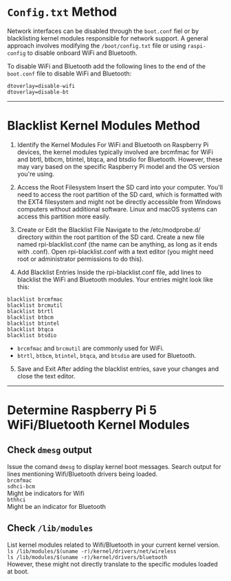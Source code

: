 

# `Config.txt` Method

Network interfaces can be disabled through the `boot.conf` fiel or by blacklisting kernel modules responsible for network support. A general approach involves modifying the `/boot/config.txt` file or using `raspi-config` to disable onboard WiFi and Bluetooth.


To disable WiFi and Bluetooth add the following lines to the end of the `boot.conf` file to disable WiFi and Bluetooth:  

```
dtoverlay=disable-wifi
dtoverlay=disable-bt
```  

---

# Blacklist Kernel Modules Method  

1. Identify the Kernel Modules
For WiFi and Bluetooth on Raspberry Pi devices, the kernel modules typically involved are brcmfmac for WiFi and btrtl, btbcm, btintel, btqca, and btsdio for Bluetooth. However, these may vary based on the specific Raspberry Pi model and the OS version you're using.

2. Access the Root Filesystem
Insert the SD card into your computer.
You'll need to access the root partition of the SD card, which is formatted with the EXT4 filesystem and might not be directly accessible from Windows computers without additional software. Linux and macOS systems can access this partition more easily.
3. Create or Edit the Blacklist File
Navigate to the /etc/modprobe.d/ directory within the root partition of the SD card.
Create a new file named rpi-blacklist.conf (the name can be anything, as long as it ends with .conf).
Open rpi-blacklist.conf with a text editor (you might need root or administrator permissions to do this).
4. Add Blacklist Entries
Inside the rpi-blacklist.conf file, add lines to blacklist the WiFi and Bluetooth modules. Your entries might look like this:  

```  
blacklist brcmfmac
blacklist brcmutil
blacklist btrtl
blacklist btbcm
blacklist btintel
blacklist btqca
blacklist btsdio
```  
- `brcmfmac` and `brcmutil` are commonly used for WiFi.
- `btrtl`, `btbcm`, `btintel`, `btqca`, and `btsdio` are used for Bluetooth.
5. Save and Exit
After adding the blacklist entries, save your changes and close the text editor.

---  

# Determine Raspberry Pi 5 WiFi/Bluetooth Kernel Modules  

## Check `dmesg` output  

Issue the comand `dmesg` to display kernel boot messages.  Search output for lines mentioning Wifi/Bluetooth drivers being loaded.    
`brcmfmac`  
`sdhci-bcm`  
Might be indicators for Wifi  
`bthhci`  
Might be an indicator for Bluetooth  

## Check `/lib/modules`  

List kernel modules related to Wifi/Bluetooth in your current kernel version. 
`ls /lib/modules/$(uname -r)/kernel/drivers/net/wireless`  
`ls /lib/modules/$(uname -r)/kernel/drivers/bluetooth`  
However, these might not directly translate to the specific modules loaded at boot.

















